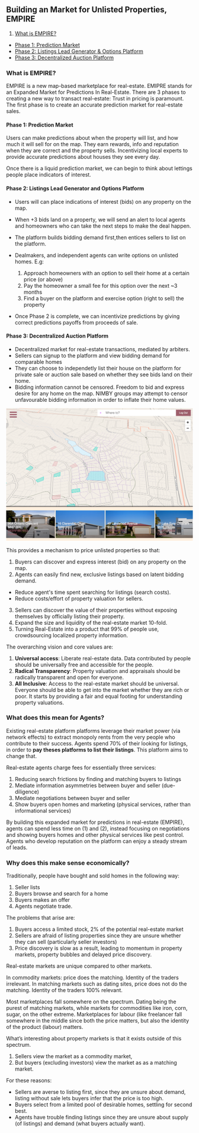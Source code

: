 
## Building an Market for Unlisted Properties, EMPIRE

1. [What is EMPIRE?](#What-is-EMPIRE?)
- [Phase 1: Prediction Market](#Phase-1:-Prediction-Market)
- [Phase 2: Listings Lead Generator & Options Platform](#Phase-2:-Listings-Lead-Generator-and-Options-Platform)
- [Phase 3: Decentralized Auction Platform](#Phase-3:-Decentralized-Auction-Platform)



### What is EMPIRE?
EMPIRE is a new map-based marketplace for real-estate.
EMIPRE stands for an Expanded Market for Predictions In Real-Estate.
There are 3 phases to creating a new way to transact real-estate:
Trust in pricing is paramount. The first phase is to create an accurate prediction market for real-estate sales.

#### Phase 1: Prediction Market
Users can make predictions about when the property will list, and how much it will sell for on the map.
They earn rewards, info and reputation when they are correct and the property sells.
Incentivizing local experts to provide accurate predictions about houses they see every day.

Once there is a liquid prediction market, we can begin to think about lettings people place indicators of interest.

#### Phase 2: Listings Lead Generator and Options Platform
- Users will can place indications of interest (bids) on any property on the map.
- When +3 bids land on a property, we will send an alert to local agents and homeowners who can take the next steps to make the deal happen.
- The platform builds bidding demand first,then entices sellers to list on the platform.
- Dealmakers, and independent agents can write options on unlisted homes. E.g:
  1. Approach homeowners with an option to sell their home at a certain price (or above)
  2. Pay the homeowner a small fee for this option over the next ~3 months
  3. Find a buyer on the platform and exercise option (right to sell) the property

- Once Phase 2 is complete, we can incentivize predictions by giving correct predictions payoffs from proceeds of sale.

#### Phase 3: Decentralized Auction Platform
- Decentralized market for real-estate transactions, mediated by arbiters.
- Sellers can signup to the platform and view bidding demand for comparable homes
- They can choose to independetly list their house on the platform for private sale or auction sale based on whether they see bids land on their home.
- Bidding information cannot be censored. Freedom to bid and express desire for any home on the map. NIMBY groups may attempt to censor unfavourable bidding information in order to inflate their home values.



![Map-based prediction market, options market, and auctions platform](./houses/empirehaus-light.png)



This provides a mechanism to price unlisted properties so that:
1. Buyers can discover and express interest (bid) on any property on the map.
2. Agents can easily find new, exclusive listings based on latent bidding demand.
  - Reduce agent's time spent searching for listings (search costs).
  - Reduce costs/effort of property valuation for sellers.
3. Sellers can discover the value of their properties without exposing themselves by officially listing their property.
4. Expand the size and liquidity of the real-estate market 10-fold.
5. Turning Real-Estate into a product that 99% of people use, crowdsourcing localized property information.

The overarching vision and core values are:
1. __Universal access__: Liberate real-estate data. Data contributed by people should be universally free and accessible for the people.
2.  __Radical Transparency__: Property valuation and appraisals should be radically transparent and open for everyone.
3. __All Inclusive__: Access to the real-estate market should be universal. Everyone should be able to get into the market whether they are rich or poor. It starts by providing a fair and equal footing for understanding property valuations.



### What does this mean for Agents?
Existing real-estate platform platforms leverage their market power (via network effects) to extract monopoly rents from the very people who contribute to their success. Agents spend 70% of their looking for listings, in order to __pay theses platforms to list their listings__. This platform aims to change that.

Real-estate agents charge fees for essentially three services:
1. Reducing search frictions by finding and matching buyers to listings
2. Mediate information asymmetries between buyer and seller (due-diligence)
3. Mediate negotiations between buyer and seller
4. Show buyers open homes and marketing (physical services, rather than informational services)

By building this expanded market for predictions in real-estate (EMPIRE), agents can spend less time on (1) and (2), instead focusing
on negotiations and showing buyers homes and other physical services like pest control.
Agents who develop reputation on the platform can enjoy a steady stream of leads.



### Why does this make sense economically?
Traditionally, people have bought and sold homes in the following way:
1. Seller lists
2. Buyers browse and search for a home
3. Buyers makes an offer
4. Agents negotiate trade.

The problems that arise are:
1. Buyers access a limited stock, 2% of the potential real-estate market
2. Sellers are afraid of listing properties since they are unsure whether they can sell (particularly seller investors)
3. Price discovery is slow as a result, leading to momentum in property markets, property bubbles and delayed price discovery.


Real-estate markets are unique compared to other markets.

In commodity markets: price does the matching. Identity of the traders irrelevant.
In matching markets such as dating sites, price does not do the matching. Identity of the traders 100% relevant.

Most marketplaces fall somewhere on the spectrum.
Dating being the purest of matching markets, while markets for commodities like iron, corn, sugar, on the other extreme.
Marketplaces for labour (like freelancer fall somewhere in the middle since both the price matters, but also the identity of the product (labour) matters.

What’s interesting about property markets is that it exists outside of this spectrum.
1. Sellers view the market as a commodity market,
2. But buyers (excluding investors) view the market as as a matching market.

For these reasons:
- Sellers are averse to listing first, since they are unsure about demand, listing without sale lets buyers infer that the price is too high.
- Buyers select from a limited pool of desirable homes, settling for second best.
- Agents have trouble finding listings since they are unsure about supply (of listings) and demand (what buyers actually want).

